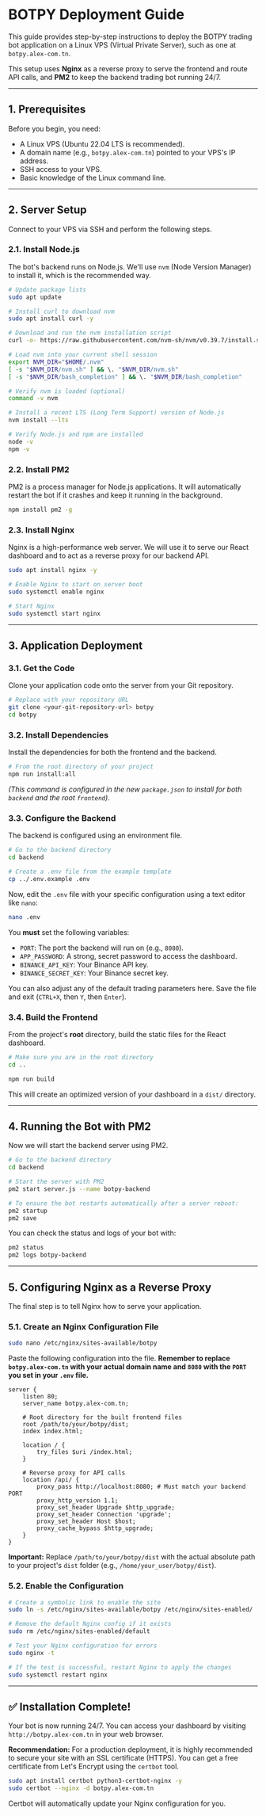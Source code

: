 # BOTPY Deployment Guide

This guide provides step-by-step instructions to deploy the BOTPY trading bot application on a Linux VPS (Virtual Private Server), such as one at `botpy.alex-com.tn`.

This setup uses **Nginx** as a reverse proxy to serve the frontend and route API calls, and **PM2** to keep the backend trading bot running 24/7.

---

## 1. Prerequisites

Before you begin, you need:
- A Linux VPS (Ubuntu 22.04 LTS is recommended).
- A domain name (e.g., `botpy.alex-com.tn`) pointed to your VPS's IP address.
- SSH access to your VPS.
- Basic knowledge of the Linux command line.

---

## 2. Server Setup

Connect to your VPS via SSH and perform the following steps.

### 2.1. Install Node.js

The bot's backend runs on Node.js. We'll use `nvm` (Node Version Manager) to install it, which is the recommended way.

```bash
# Update package lists
sudo apt update

# Install curl to download nvm
sudo apt install curl -y

# Download and run the nvm installation script
curl -o- https://raw.githubusercontent.com/nvm-sh/nvm/v0.39.7/install.sh | bash

# Load nvm into your current shell session
export NVM_DIR="$HOME/.nvm"
[ -s "$NVM_DIR/nvm.sh" ] && \. "$NVM_DIR/nvm.sh"
[ -s "$NVM_DIR/bash_completion" ] && \. "$NVM_DIR/bash_completion"

# Verify nvm is loaded (optional)
command -v nvm

# Install a recent LTS (Long Term Support) version of Node.js
nvm install --lts

# Verify Node.js and npm are installed
node -v
npm -v
```

### 2.2. Install PM2

PM2 is a process manager for Node.js applications. It will automatically restart the bot if it crashes and keep it running in the background.

```bash
npm install pm2 -g
```

### 2.3. Install Nginx

Nginx is a high-performance web server. We will use it to serve our React dashboard and to act as a reverse proxy for our backend API.

```bash
sudo apt install nginx -y

# Enable Nginx to start on server boot
sudo systemctl enable nginx

# Start Nginx
sudo systemctl start nginx
```

---

## 3. Application Deployment

### 3.1. Get the Code

Clone your application code onto the server from your Git repository.

```bash
# Replace with your repository URL
git clone <your-git-repository-url> botpy
cd botpy
```

### 3.2. Install Dependencies

Install the dependencies for both the frontend and the backend.

```bash
# From the root directory of your project
npm run install:all
```
*(This command is configured in the new `package.json` to install for both `backend` and the root `frontend`)*.

### 3.3. Configure the Backend

The backend is configured using an environment file.

```bash
# Go to the backend directory
cd backend

# Create a .env file from the example template
cp ../.env.example .env
```

Now, edit the `.env` file with your specific configuration using a text editor like `nano`:

```bash
nano .env
```

You **must** set the following variables:
- `PORT`: The port the backend will run on (e.g., `8080`).
- `APP_PASSWORD`: A strong, secret password to access the dashboard.
- `BINANCE_API_KEY`: Your Binance API key.
- `BINANCE_SECRET_KEY`: Your Binance secret key.

You can also adjust any of the default trading parameters here. Save the file and exit (`CTRL+X`, then `Y`, then `Enter`).

### 3.4. Build the Frontend

From the project's **root** directory, build the static files for the React dashboard.

```bash
# Make sure you are in the root directory
cd .. 

npm run build
```
This will create an optimized version of your dashboard in a `dist/` directory.

---

## 4. Running the Bot with PM2

Now we will start the backend server using PM2.

```bash
# Go to the backend directory
cd backend

# Start the server with PM2
pm2 start server.js --name botpy-backend

# To ensure the bot restarts automatically after a server reboot:
pm2 startup
pm2 save
```

You can check the status and logs of your bot with:
```bash
pm2 status
pm2 logs botpy-backend
```

---

## 5. Configuring Nginx as a Reverse Proxy

The final step is to tell Nginx how to serve your application.

### 5.1. Create an Nginx Configuration File

```bash
sudo nano /etc/nginx/sites-available/botpy
```

Paste the following configuration into the file. **Remember to replace `botpy.alex-com.tn` with your actual domain name and `8080` with the `PORT` you set in your `.env` file.**

```nginx
server {
    listen 80;
    server_name botpy.alex-com.tn;

    # Root directory for the built frontend files
    root /path/to/your/botpy/dist; 
    index index.html;

    location / {
        try_files $uri /index.html;
    }

    # Reverse proxy for API calls
    location /api/ {
        proxy_pass http://localhost:8080; # Must match your backend PORT
        proxy_http_version 1.1;
        proxy_set_header Upgrade $http_upgrade;
        proxy_set_header Connection 'upgrade';
        proxy_set_header Host $host;
        proxy_cache_bypass $http_upgrade;
    }
}
```
**Important:** Replace `/path/to/your/botpy/dist` with the actual absolute path to your project's `dist` folder (e.g., `/home/your_user/botpy/dist`).

### 5.2. Enable the Configuration

```bash
# Create a symbolic link to enable the site
sudo ln -s /etc/nginx/sites-available/botpy /etc/nginx/sites-enabled/

# Remove the default Nginx config if it exists
sudo rm /etc/nginx/sites-enabled/default

# Test your Nginx configuration for errors
sudo nginx -t

# If the test is successful, restart Nginx to apply the changes
sudo systemctl restart nginx
```

---

## ✅ Installation Complete!

Your bot is now running 24/7. You can access your dashboard by visiting `http://botpy.alex-com.tn` in your web browser.

**Recommendation:** For a production deployment, it is highly recommended to secure your site with an SSL certificate (HTTPS). You can get a free certificate from Let's Encrypt using the `certbot` tool.
```bash
sudo apt install certbot python3-certbot-nginx -y
sudo certbot --nginx -d botpy.alex-com.tn
```
Certbot will automatically update your Nginx configuration for you.
